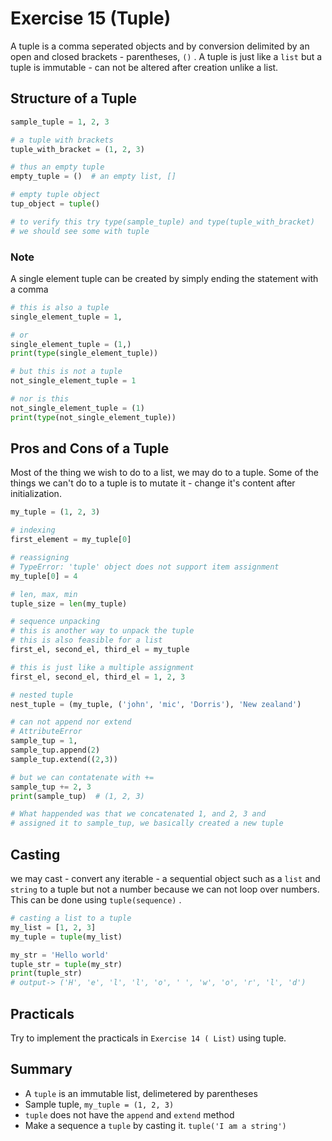 # Exercise 15 (Tuple)
A tuple is a comma seperated objects and by conversion delimited by an open and closed brackets - parentheses, `()` . A tuple is just like a `list` but a tuple is immutable - can not be altered after creation unlike a list.

## Structure of a Tuple

``` Python
sample_tuple = 1, 2, 3

# a tuple with brackets
tuple_with_bracket = (1, 2, 3)

# thus an empty tuple
empty_tuple = ()  # an empty list, []

# empty tuple object
tup_object = tuple()

# to verify this try type(sample_tuple) and type(tuple_with_bracket)
# we should see some with tuple
```

### Note

A single element tuple can be created by simply ending the statement with a comma

``` Python
# this is also a tuple
single_element_tuple = 1,

# or
single_element_tuple = (1,)
print(type(single_element_tuple))

# but this is not a tuple
not_single_element_tuple = 1

# nor is this
not_single_element_tuple = (1)
print(type(not_single_element_tuple))
```

## Pros and Cons of a Tuple

Most of the thing we wish to do to a list, we may do to a tuple. Some of the things we can't do to a tuple is to mutate it - change it's content after initialization.

``` Python
my_tuple = (1, 2, 3)

# indexing
first_element = my_tuple[0]

# reassigning
# TypeError: 'tuple' object does not support item assignment
my_tuple[0] = 4

# len, max, min
tuple_size = len(my_tuple)

# sequence unpacking
# this is another way to unpack the tuple
# this is also feasible for a list
first_el, second_el, third_el = my_tuple

# this is just like a multiple assignment
first_el, second_el, third_el = 1, 2, 3

# nested tuple
nest_tuple = (my_tuple, ('john', 'mic', 'Dorris'), 'New zealand')

# can not append nor extend
# AttributeError
sample_tup = 1,
sample_tup.append(2)
sample_tup.extend((2,3))

# but we can contatenate with +=
sample_tup += 2, 3
print(sample_tup)  # (1, 2, 3)

# What happended was that we concatenated 1, and 2, 3 and 
# assigned it to sample_tup, we basically created a new tuple
```

## Casting

we may cast - convert any iterable - a sequential object such as a `list` and `string` to a tuple but not a number because we can not loop over numbers. This can be done using `tuple(sequence)` .

``` Python
# casting a list to a tuple
my_list = [1, 2, 3]
my_tuple = tuple(my_list)

my_str = 'Hello world'
tuple_str = tuple(my_str)
print(tuple_str)
# output-> ('H', 'e', 'l', 'l', 'o', ' ', 'w', 'o', 'r', 'l', 'd')
```

## Practicals

Try to implement the practicals in `Exercise 14 ( List)` using tuple.

## Summary

* A `tuple` is an immutable list, delimetered by parentheses
* Sample tuple, `my_tuple = (1, 2, 3)` 
* `tuple` does not have the `append` and `extend` method
* Make a sequence a `tuple` by casting it. `tuple('I am a string')` 

